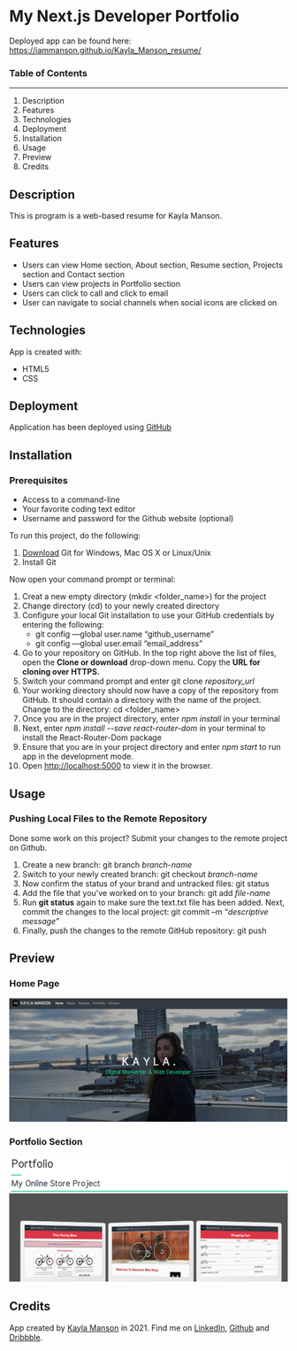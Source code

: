 # My Next.js Developer Portfolio

Deployed app can be found here: https://iammanson.github.io/Kayla_Manson_resume/

### Table of Contents
---------------------
1. Description
2. Features
3. Technologies
4. Deployment
5. Installation
6. Usage
7. Preview
8. Credits

## Description

This is program is a web-based resume for Kayla Manson. 

## Features

* Users can view Home section, About section, Resume section, Projects section and Contact section
* Users can view projects in Portfolio section
* Users can click to call and click to email
* User can navigate to social channels when social icons are clicked on

## Technologies

App is created with: 

* HTML5
* CSS

## Deployment

Application has been deployed using [GitHub](https://github.com/) 

## Installation

### Prerequisites

* Access to a command-line
* Your favorite coding text editor
* Username and password for the Github website (optional)

To run this project, do the following: 

1. [Download](https://git-scm.com/downloads) Git for Windows, Mac OS X or Linux/Unix
2. Install Git

Now open your command prompt or terminal:

1. Creat a new empty directory (mkdir <folder_name>) for the project
2. Change directory (cd) to your newly created directory
3. Configure your local Git installation to use your GitHub credentials by entering the following:
   - git config ––global user.name “github_username”
   - git config ––global user.email “email_address”
4. Go to your repository on GitHub. In the top right above the list of files, open the **Clone or download** drop-down menu. Copy the **URL for cloning over HTTPS.**
5. Switch your command prompt and enter git clone *repository_url*
6. Your working directory should now have a copy of the repository from GitHub. It should contain a directory with the name of the project. Change to the directory: cd <folder_name>
7. Once you are in the project directory, enter *npm install* in your terminal
8. Next, enter *npm install --save react-router-dom* in your terminal to install the React-Router-Dom package
9. Ensure that you are in your project directory and enter *npm start* to run app in the development mode.
10. Open [http://localhost:5000](http://localhost:5000) to view it in the browser.

## Usage

### Pushing Local Files to the Remote Repository

Done some work on this project? Submit your changes to the remote project on Github.

1. Create a new branch: git branch *branch-name*
2. Switch to your newly created branch: git checkout *branch-name*
3. Now confirm the status of your brand and untracked files: git status
4. Add the file that you've worked on to your branch: git add *file-name*
5. Run **git status** again to make sure the text.txt file has been added. Next, commit the changes to the local project: git commit –m “*descriptive message*”
6. Finally, push the changes to the remote GitHub repository: git push 


## Preview

### Home Page
![Screenshot of home page](https://github.com/IamManson/Kayla_Manson_resume/blob/main/images/homepage.png)

### Portfolio Section
![Screenshot of portfolio](https://github.com/IamManson/Kayla_Manson_resume/blob/main/images/portfolio.png)


## Credits

App created by [Kayla Manson](https://my-developer-portfolio-jet.vercel.app/) in 2021. 
Find me on [LinkedIn](https://dribbble.com/kayla-manson), [Github](https://github.com/IamManson) and [Dribbble](https://dribbble.com/kayla-manson).